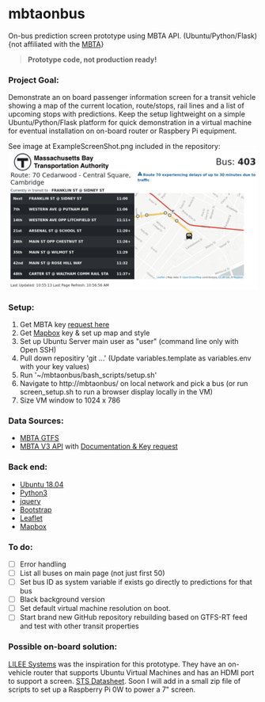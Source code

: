 # mbtaonbus
On-bus prediction screen prototype using MBTA API.  (Ubuntu/Python/Flask) 
{not affiliated with the [MBTA](https://www.mbta.com/)}

>**Prototype code, not production ready!**

### Project Goal:
Demonstrate an on board passenger information screen for a transit vehicle showing a map of the current 
location, route/stops, rail lines and a list of upcoming stops with predictions.  Keep the setup lightweight
on a simple Ubuntu/Python/Flask platform for quick demonstration in a virtual machine for eventual installation
on on-board router or Raspbery Pi equipment.  

See image at ExampleScreenShot.png included in the repository:  
![ExampleScreenShot](ExampleScreenShot.png?raw=true)

### Setup: 
1. Get MBTA key [request here](https://api-v3.mbta.com/)
2. Get [Mapbox](https://www.mapbox.com/) key & set up map and style
3. Set up Ubuntu Server main user as "user" (command line only with Open SSH)
4. Pull down repositiry 'git ...' (Update variables.template as variables.env with your key values)
5. Run '~/mbtaonbus/bash_scripts/setup.sh'
6. Navigate to http://mbtaonbus/ on local network and pick a bus
   (or run screen_setup.sh to run a browser display locally in the VM)
7. Size VM window to 1024 x 786

### Data Sources: 
- [MBTA GTFS](https://www.mbta.com/developers/gtfs)
- [MBTA V3 API](https://www.mbta.com/developers/v3-api) with [Documentation & Key request](https://api-v3.mbta.com/)

### Back end: 
- [Ubuntu 18.04](https://www.ubuntu.com/download/server)
- [Python3](https://www.python.org/)
- [jquery](https://jquery.com/)
- [Bootstrap](https://getbootstrap.com/)
- [Leaflet](https://leafletjs.com/)
- [Mapbox](https://www.mapbox.com/)

### To do: 
- [ ] Error handling
- [ ] List all buses on main page (not just first 50)
- [ ] Set bus ID as system variable if exists go directly to predictions for that bus
- [ ] Black background version
- [ ] Set default virtual machine resolution on boot.
- [ ] Start brand new GitHub repository rebuilding based on GTFS-RT feed and test with other transit properties

### Possible on-board solution: 
[LILEE Systems](https://www.lileesystems.com/) was the inspiration for this prototype.  They have an on-vehicle router that supports Ubuntu Virtual Machines and has an HDMI port to support a screen.  [STS Datasheet](https://www2.lileesystems.com/lilee-transair-sts-1020_datasheet).  Soon I will add in a small zip file of scripts to set up a Raspberry Pi 0W to power a 7" screen.     

